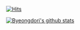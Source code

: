 <!--
**byeongdori/byeongdori** is a ✨ _special_ ✨ repository because its `README.md` (this file) appears on your GitHub profile.

Here are some ideas to get you started:

- 🔭 I’m currently working on ...
- 🌱 I’m currently learning ...
- 👯 I’m looking to collaborate on ...
- 🤔 I’m looking for help with ...
- 💬 Ask me about ...
- 📫 How to reach me: ...
- 😄 Pronouns: ...
- ⚡ Fun fact: ...
-->

[![Hits](https://hits.seeyoufarm.com/api/count/incr/badge.svg?url=https%3A%2F%2Fgithub.com%2Fbyeongdori%2F&count_bg=%23DC9CE0&title_bg=%23555555&icon=&icon_color=%23E7E7E7&title=hits&edge_flat=true)](https://hits.seeyoufarm.com)

[![Byeongdori's github stats](https://github-readme-stats.vercel.app/api?username=byeongdori&count_private={true}&custom_title=Byeongdori's&nbsp;github&bg_color=90,99ccff,ffccff&title_color=ffffff&text_color=ffffff)](https://github.com/anuraghazra/github-readme-stats)

